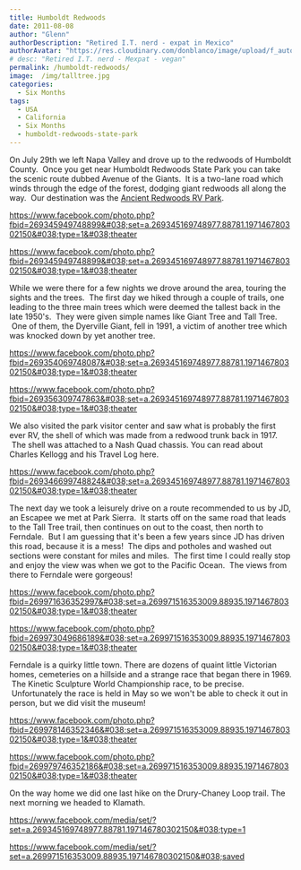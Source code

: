 ```yaml
---
title: Humboldt Redwoods
date: 2011-08-08
author: "Glenn"
authorDescription: "Retired I.T. nerd - expat in Mexico"
authorAvatar: "https://res.cloudinary.com/donblanco/image/upload/f_auto,q_auto/Vagabondians/avatar-small.png"
# desc: "Retired I.T. nerd - Mexpat - vegan"
permalink: /humboldt-redwoods/
image:  /img/talltree.jpg
categories:
  - Six Months
tags:
  - USA
  - California
  - Six Months
  - humboldt-redwoods-state-park
---
```

On July 29th we left Napa Valley and drove up to the redwoods of Humboldt County.  Once you get near Humboldt Redwoods State Park you can take the scenic route dubbed Avenue of the Giants.  It is a two-lane road which winds through the edge of the forest, dodging giant redwoods all along the way.  Our destination was the <a href="https://ancientredwoods.net" target="_blank">Ancient Redwoods RV Park</a>.

https://www.facebook.com/photo.php?fbid=269345949748899&#038;set=a.269345169748977.88781.197146780302150&#038;type=1&#038;theater

https://www.facebook.com/photo.php?fbid=269345949748899&#038;set=a.269345169748977.88781.197146780302150&#038;type=1&#038;theater

While we were there for a few nights we drove around the area, touring the sights and the trees.  The first day we hiked through a couple of trails, one leading to the three main trees which were deemed the tallest back in the late 1950's.  They were given simple names like Giant Tree and Tall Tree.  One of them, the Dyerville Giant, fell in 1991, a victim of another tree which was knocked down by yet another tree.

https://www.facebook.com/photo.php?fbid=269354069748087&#038;set=a.269345169748977.88781.197146780302150&#038;type=1&#038;theater

https://www.facebook.com/photo.php?fbid=269356309747863&#038;set=a.269345169748977.88781.197146780302150&#038;type=1&#038;theater

We also visited the park visitor center and saw what is probably the first ever RV, the shell of which was made from a redwood trunk back in 1917.  The shell was attached to a Nash Quad chassis. You can read about Charles Kellogg and his Travel Log here.

https://www.facebook.com/photo.php?fbid=269346699748824&#038;set=a.269345169748977.88781.197146780302150&#038;type=1&#038;theater

The next day we took a leisurely drive on a route recommended to us by JD, an Escapee we met at Park Sierra.  It starts off on the same road that leads to the Tall Tree trail, then continues on out to the coast, then north to Ferndale.  But I am guessing that it's been a few years since JD has driven this road, because it is a mess!  The dips and potholes and washed out sections were constant for miles and miles.  The first time I could really stop and enjoy the view was when we got to the Pacific Ocean.  The views from there to Ferndale were gorgeous!

https://www.facebook.com/photo.php?fbid=269971636352997&#038;set=a.269971516353009.88935.197146780302150&#038;type=1&#038;theater

https://www.facebook.com/photo.php?fbid=269973049686189&#038;set=a.269971516353009.88935.197146780302150&#038;type=1&#038;theater

Ferndale is a quirky little town. There are dozens of quaint little Victorian homes, cemeteries on a hillside and a strange race that began there in 1969.  The Kinetic Sculpture World Championship race, to be precise.  Unfortunately the race is held in May so we won't be able to check it out in person, but we did visit the museum!

https://www.facebook.com/photo.php?fbid=269978146352346&#038;set=a.269971516353009.88935.197146780302150&#038;type=1&#038;theater

https://www.facebook.com/photo.php?fbid=269979746352186&#038;set=a.269971516353009.88935.197146780302150&#038;type=1&#038;theater

On the way home we did one last hike on the Drury-Chaney Loop trail. The next morning we headed to Klamath.

https://www.facebook.com/media/set/?set=a.269345169748977.88781.197146780302150&#038;type=1

https://www.facebook.com/media/set/?set=a.269971516353009.88935.197146780302150&#038;saved